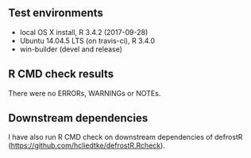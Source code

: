 ## Test environments
* local OS X install, R 3.4.2 (2017-09-28)
* Ubuntu 14.04.5 LTS (on travis-ci), R 3.4.0
* win-builder (devel and release)


## R CMD check results
There were no ERRORs, WARNINGs or NOTEs.


## Downstream dependencies
I have also run R CMD check on downstream dependencies of defrostR
(https://github.com/hcliedtke/defrostR.Rcheck).
